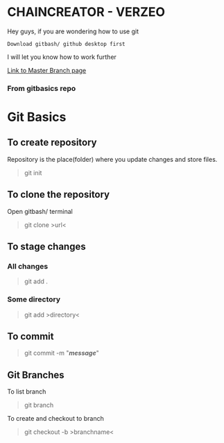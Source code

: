 # CHAINCREATOR - VERZEO
Hey guys, if you are wondering how to use git
```
Download gitbash/ github desktop first
```
I will let you know how to work further
 
[Link to Master Branch page](https://athreyapatel.github.io/chaincreator-verzeo/)

 ### From gitbasics repo
# Git Basics



## To create repository

Repository is the place(folder) where you update changes and store files.
 > git init

## To clone the repository

Open gitbash/ terminal
> git clone >url<

## To stage changes

### All changes
> git add .
### Some directory
> git add >directory<

## To commit
> git commit -m "***message***"

## Git Branches

To list branch
> git branch

To create and checkout to branch
> git checkout -b >branchname<
